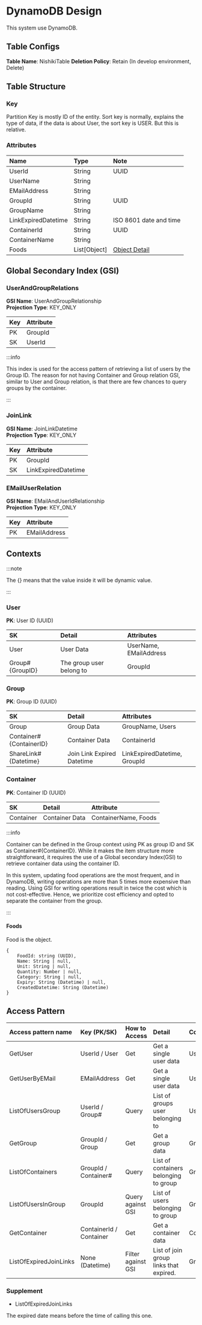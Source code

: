 # DynamoDB Design

This system use DynamoDB.

## Table Configs

**Table Name**: NishikiTable
**Deletion Policy**: Retain (In develop environment, Delete)

## Table Structure

### Key

Partition Key is mostly ID of the entity.
Sort key is normally, explains the type of data, if the data is about User, the sort key is USER. But this is relative.

### Attributes

| Name                | Type         | Note                                |
|:--------------------|:-------------|:------------------------------------|
| UserId              | String       | UUID                                |
| UserName            | String       |                                     |
| EMailAddress        | String       |                                     |
| GroupId             | String       | UUID                                |
| GroupName           | String       |                                     |
| LinkExpiredDatetime | String       | ISO 8601 date and time              | 
| ContainerId         | String       | UUID                                |
| ContainerName       | String       |                                     |
| Foods               | List[Object] | [Object Detail](/database#foods)    |

## Global Secondary Index (GSI)

### UserAndGroupRelations

**GSI Name**: UserAndGroupRelationship  
**Projection Type**: KEY_ONLY

| Key | Attribute |
|:----|:----------|
| PK  | GroupId   |
| SK  | UserId    |

:::info

This index is used for the access pattern of retrieving a list of users by the Group ID.
The reason for not having Container and Group relation GSI, similar to User and Group relation, is that there are few chances to query groups by the container.

:::

### JoinLink

**GSI Name**: JoinLinkDatetime  
**Projection Type**: KEY_ONLY

| Key | Attribute           |
|:----|:--------------------|
| PK  | GroupId             |
| SK  | LinkExpiredDatetime |

### EMailUserRelation

**GSI Name**: EMailAndUserIdRelationship  
**Projection Type**: KEY_ONLY

| Key | Attribute      |
|:----|:---------------|
| PK  | EMailAddress   |

## Contexts

:::note

The {} means that the value inside it will be dynamic value.

:::

### User

**PK**: User ID (UUID)

| SK              | Detail                   | Attributes             |
|:----------------|:-------------------------|:-----------------------|
| User            | User Data                | UserName, EMailAddress |
| Group#{GroupID} | The group user belong to | GroupId                |

### Group

**PK**: Group ID (UUID)

| SK                      | Detail                     | Attributes                   |
|:------------------------|:---------------------------|:-----------------------------|
| Group                   | Group Data                 | GroupName, Users             |
| Container#{ContainerID} | Container Data             | ContainerId                  |
| ShareLink#{Datetime}    | Join Link Expired Datetime | LinkExpiredDatetime, GroupId |

### Container

**PK**: Container ID (UUID)

| SK        | Detail         | Attribute            |
|:----------|:---------------|:---------------------|
| Container | Container Data | ContainerName, Foods |

:::info

Container can be defined in the Group context using PK as group ID and SK as Container#{ContainerID}.
While it makes the item structure more straightforward, it requires the use of a Global secondary Index(GSI) to retrieve container data using the container ID.

In this system, updating food operations are the most frequent, and in DynamoDB, writing operations are more than 5 times more expensive than reading.
Using GSI for writing operations result in twice the cost which is not cost-effective. Hence, we prioritize cost efficiency and opted to separate the container from the group.

:::

#### Foods

Food is the object.

```object
{
    FoodId: string (UUID),
    Name: String | null,
    Unit: String | null,
    Quantity: Number | null,
    Category: String | null,
    Expiry: String (Datetime) | null,
    CreatedDatetime: String (Datetime)
}
```

## Access Pattern

| Access pattern name    | Key (PK/SK)             | How to Access      | Detail                                 | Context   |
|:-----------------------|:------------------------|:-------------------|:---------------------------------------|:----------|
| GetUser                | UserId / User           | Get                | Get a single user data                 | User      |
| GetUserByEMail         | EMailAddress            | Get                | Get a single user data                 | User      |
| ListOfUsersGroup       | UserId / Group#         | Query              | List of groups user belonging to       | User      |
| GetGroup               | GroupId / Group         | Get                | Get a group data                       | Group     |
| ListOfContainers       | GroupId / Container#    | Query              | List of containers belonging to group  | Group     |
| ListOfUsersInGroup     | GroupId                 | Query against GSI  | List of users belonging to group       | Group     |
| GetContainer           | ContainerId / Container | Get                | Get a container data                   | Container |
| ListOfExpiredJoinLinks | None (Datetime)         | Filter against GSI | List of join group links that expired. | Group     |

### Supplement

* ListOfExpiredJoinLinks

The expired date means before the time of calling this one.
